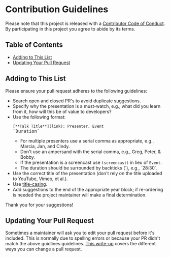 # Contribution Guidelines

Please note that this project is released with a [Contributor Code of Conduct](CODE-OF-CONDUCT.md). By participating in this project you agree to abide by its terms.


## Table of Contents

- [Adding to This List](#adding-to-this-list)
- [Updating Your Pull Request](#updating-your-pull-request)


## Adding to This List

Please ensure your pull request adheres to the following guidelines:

* Search open and closed PR's to avoid duplicate suggestions.
* Specify why the presentation is a must-watch, e.g., what did you learn from it, how will this be of value to developers?
* Use the following format: <pre>`[**Talk Title**](link): Presenter, Event` &#96;Duration&#96;</pre>
    - For multiple presenters use a serial comma as appropriate, e.g., Marcia, Jan, and Cindy.
    - Don't use an ampersand with the serial comma, e.g., Greg, Peter, & Bobby.
    - If the presentation is a screencast use `(screencast)` in lieu of `Event`.
    - The duration should be surrounded by backticks (&#96;), e.g., &#96;28:30&#96;.
* Use the correct title of the presentation (don't rely on the title uploaded to YouTube, Vimeo, et al.).
* Use [title-casing](http://titlecapitalization.com). 
* Add suggestions to the end of the appropriate year block; if re-ordering is needed the project maintainer will make a final determination.

Thank you for your suggestions!


## Updating Your Pull Request

Sometimes a maintainer will ask you to edit your pull request before it's included. This is normally due to spelling errors or because your PR didn't match the above guidlines guidelines. [This write-up](https://github.com/RichardLitt/docs/blob/master/amending-a-commit-guide.md) covers the different ways you can change a pull request.